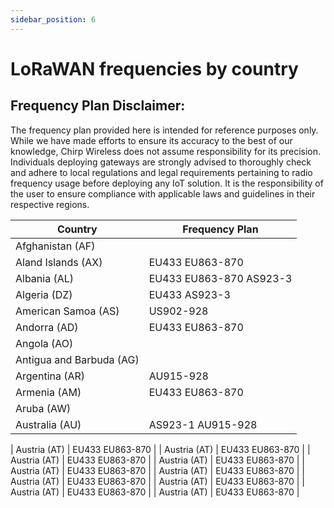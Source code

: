 ```yaml
---
sidebar_position: 6
---
```


# LoRaWAN frequencies by country

## Frequency Plan Disclaimer:
The frequency plan provided here is intended for reference purposes only. While we have made efforts to ensure its accuracy to the best of our knowledge, Chirp Wireless does not assume responsibility for its precision. Individuals deploying gateways are strongly advised to thoroughly check and adhere to local regulations and legal requirements pertaining to radio frequency usage before deploying any IoT solution. It is the responsibility of the user to ensure compliance with applicable laws and guidelines in their respective regions.

| Country      | Frequency Plan |
| ----------- | ----------- |
| Afghanistan (AF)      |        |
| Aland Islands (AX)  |   EU433  EU863-870   |
| Albania (AL)  |  EU433 EU863-870  AS923-3   |  
| Algeria (DZ)      |  EU433  AS923-3    |
| American Samoa (AS)      |  US902-928    |
| Andorra (AD)     |  EU433  EU863-870    |
| Angola (AO)      |      |
| Antigua and Barbuda (AG)      |      |
| Argentina (AR)      |  AU915-928    |
| Armenia (AM)      |  EU433  EU863-870    |
| Aruba (AW)      |      |
| Australia (AU)      |  AS923-1  AU915-928  |

| Austria (AT)      |  EU433  EU863-870    |
| Austria (AT)      |  EU433  EU863-870    |
| Austria (AT)      |  EU433  EU863-870    |
| Austria (AT)      |  EU433  EU863-870    |
| Austria (AT)      |  EU433  EU863-870    |
| Austria (AT)      |  EU433  EU863-870    |
| Austria (AT)      |  EU433  EU863-870    |
| Austria (AT)      |  EU433  EU863-870    |
| Austria (AT)      |  EU433  EU863-870    |
| Austria (AT)      |  EU433  EU863-870    |
